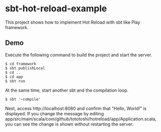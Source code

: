 # sbt-hot-reload-example

This project shows how to implement Hot Reload with sbt like Play framework.

## Demo

Execute the following command to build the project and start the server.

```
$ cd framework
$ sbt publishLocal
$ cd ..
$ cd app
$ sbt run
```

At the same time, start another sbt and the compilation loop.

```
$ sbt '~compile'
```

Next, access http://localhost:8080 and confirm that "Hello, World!" is displayed. If you change the message by editing app/src/main/scala/com/github/tototoshi/hotreload/app/Application.scala, you can see the change is shown without restarting the server.
